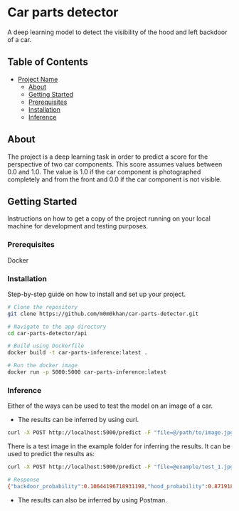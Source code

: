 # Car parts detector

A deep learning model to detect the visibility of the hood and left backdoor of a car.

## Table of Contents

- [Project Name](#project-name)
  - [About](#about)
  - [Getting Started](#getting-started)
  - [Prerequisites](#prerequisites)
  - [Installation](#installation)
  - [Inference](#inference)

## About

The project is a deep learning task in order to predict a score for the perspective of two car components. This score assumes values between 0.0 and 1.0. The value is 1.0 if the car component is photographed completely and from the front and 0.0 if the car component is not visible.


## Getting Started

Instructions on how to get a copy of the project running on your local machine for development and testing purposes.


### Prerequisites

Docker

### Installation

Step-by-step guide on how to install and set up your project.

```bash
# Clone the repository
git clone https://github.com/m0m0khan/car-parts-detector.git

# Navigate to the app directory
cd car-parts-detector/api

# Build using Dockerfile
docker build -t car-parts-inference:latest .

# Run the docker image
docker run -p 5000:5000 car-parts-inference:latest
```

### Inference

Either of the ways can be used to test the model on an image of a car.

- The results can be inferred by using curl.

```bash
curl -X POST http://localhost:5000/predict -F "file=@/path/to/image.jpg"
```

There is a test image in the example folder for inferring the results. It can be used to predict the results as:

```bash
curl -X POST http://localhost:5000/predict -F "file=@example/test_1.jpg"

# Response
{"backdoor_probability":0.10644196718931198,"hood_probability":0.871918797492981}
```

- The results can also be inferred by using Postman.

